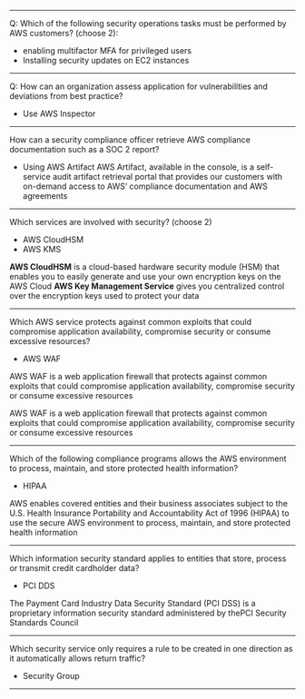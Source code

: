 ***
Q:
Which of the following security operations tasks must be performed by AWS customers? (choose 2):

* enabling multifactor MFA for privileged users
* Installing security updates on EC2 instances
***
Q: How can an organization assess application for vulnerabilities and deviations from best practice?    

- Use AWS Inspector

***
How can a security compliance officer retrieve AWS compliance documentation such as a SOC 2 report?    
 - Using AWS Artifact
 AWS Artifact, available in the console, is a self-service audit artifact retrieval portal that provides our customers with on-demand access to AWS’ compliance documentation and AWS agreements
 
 ***
 Which services are involved with security? (choose 2)
 
 - AWS CloudHSM
 - AWS KMS
 
**AWS CloudHSM** is a cloud-based hardware security module (HSM) that enables you to easily generate and use your own encryption keys on the AWS Cloud
**AWS Key Management Service** gives you centralized control over the encryption keys used to protect your data
 
***
Which AWS service protects against common exploits that could compromise application availability, compromise security or consume excessive resources?    
- AWS WAF

AWS WAF is a web application firewall that protects against common exploits that could compromise application availability, compromise security or consume excessive resources


AWS WAF is a web application firewall that protects against common exploits that could compromise application availability, compromise security or consume excessive resources
***

Which of the following compliance programs allows the AWS environment to process, maintain, and store protected health information?    

- HIPAA

AWS enables covered entities and their business associates subject to the U.S. Health Insurance Portability and Accountability Act of 1996 (HIPAA) to use the secure AWS environment to process, maintain, and store protected health information

***
Which information security standard applies to entities that store, process or transmit credit cardholder data?

- PCI DDS

The Payment Card Industry Data Security Standard (PCI DSS) is a proprietary information security standard administered by thePCI Security Standards Council

***

Which security service only requires a rule to be created in one direction as it automatically allows return traffic?    

- Security Group
***


